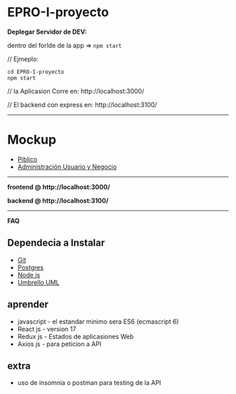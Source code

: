 # EPRO-I-proyecto

**Deplegar Servidor de DEV:**

dentro del forlde de la app =>
`npm start`

// Ejmeplo:

```
cd EPRO-I-proyecto
npm start

```

// la Aplicasion Corre en: http://localhost:3000/

// El backend con express en: http://localhost:3100/

---

# Mockup

- [Piblico](https://ninjamock.com/s/RX9ZHHx)
- [Administración Usuario y Negocio](https://ninjamock.com/s/GX9ZHHx)

---

**frontend @ http://localhost:3000/**

**backend @ http://localhost:3100/**

---

**FAQ**

## Dependecia a Instalar

- [Git](https://git-scm.com/)
- [Postgres](https://bitnami.com/stack/lamp/installer)
- [Node js](https://nodejs.org/es/)
- [Umbrello UML](https://download.kde.org/stable/umbrello/latest/win64/)

## aprender

- javascript - el estandar minimo sera ES6 (ecmascript 6)
- React js - version 17
- Redux js - Estados de aplicasiones Web
- Axios js - para peticion a API

## extra

- uso de insomnia o postman para testing de la API
